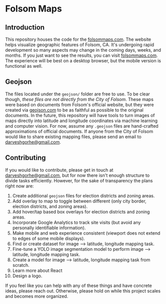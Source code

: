 # Folsom Maps

## Introduction
This repository houses the code for the [folsommaps.com](https://folsommaps.com). The website helps visualize geographic features of Folsom, CA. It's undergoing rapid development so many aspects may change in the coming days, weeks, and months. If you just want to see the results, you can visit [folsommaps.com](https://folsommaps.com). The experience will be best on a desktop browser, but the mobile version is functional as well.

## Geojson
The files located under the `geojson/` folder are free to use. To be clear though, *these files are not directly from the City of Folsom*. These maps were based on documents from Folsom's official website, but they were created via [geojson.com](https://geojson.com) to be as faithful as possible to the original documents. In the future, this repository will have tools to turn images of maps directly into latitude and longitude coordinates via machine learning and computer vision. For now, assume any `.geojson` files are hand-crafted approximations of official documents. If anyone from the City of Folsom would like to share existing mapping files, please send an email to darveshgorhe@gmail.com.

## Contributing
If you would like to contribute, please get in touch at darveshgorhe@gmail.com, but for now there isn't enough structure to divide tasks efficiently. However, for the sake of transparency the plans right now are:

1. Create additional `geojson` files for election districts and zoning areas.
2. Add overlay to map to toggle between different (only city border, election districts, and zoning areas).
3. Add hover/tap based box overlays for election districts and zoning areas. 
4. Incorporate Google Analytics to track site visits (but avoid any personally identifiable information).
5. Make mobile and web experience consistent (viewport does not extend to edges of some mobile displays).
6. Find or create dataset for image --> latitude, longitude mapping task.
7. Fine-tune a YOLO image segmentation model to perform image --> latitude, longitude mapping task.
8. Create a model for image --> latitude, longitude mapping task from scratch. 
9. Learn more about React
10. Design a logo.

If you feel like you can help with any of these things and have concrete ideas, please reach out. Otherwise, please hold on while this project scales and becomes more organized.